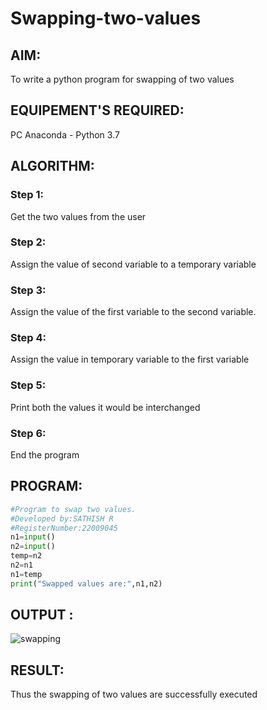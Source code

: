 # Swapping-two-values

## AIM:
To write a python program for swapping of two values

## EQUIPEMENT'S REQUIRED: 
PC
Anaconda - Python 3.7

## ALGORITHM: 

### Step 1:
Get the two values from the user

### Step 2: 
Assign the value of second variable to a temporary variable 

### Step 3: 
Assign the value of the first variable to the second variable.

### Step 4:  
Assign the value in temporary variable to the first variable

### Step 5: 
Print both the values it would be interchanged

### Step 6: 
End the program

## PROGRAM:
```python
#Program to swap two values.
#Developed by:SATHISH R 
#RegisterNumber:22009045
n1=input()
n2=input()
temp=n2
n2=n1
n1=temp
print("Swapped values are:",n1,n2)
```
## OUTPUT :

![swapping](https://user-images.githubusercontent.com/120574768/209969344-b81d522b-a73d-437b-a861-f73055592081.png)

## RESULT:
Thus the swapping of two values are successfully executed



